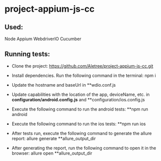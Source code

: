 # project-appium-js-cc

## Used:

Node
Appium
WebdriverIO
Cucumber

## Running tests:

- Clone the project: https://github.com/Aletree/project-appium-js-cc.git

- Install dependencies. Run the following command in the terminal: npm i

- Update the hostname and baseUrl in **wdio.conf.js

- Update capabilities with the location of the app, deviceName, etc. in **configuration/android.config.js** and **configuration/ios.config.js

- Execute the following command to run the android tests: **npm run android

- Execute the following command to run the ios tests: **npm run ios

- After tests run, execute the following command to generate the allure report: allure generate **allure_output_dir

- After generating the report, run the following command to open it in the browser: allure open **allure_output_dir


